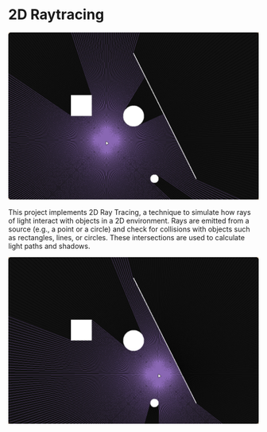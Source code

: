 # 2D Raytracing

![Example 1](./example1.png)

This project implements 2D Ray Tracing, a technique to simulate how rays of light interact with objects in a 2D environment. Rays are emitted from a source (e.g., a point or a circle) and check for collisions with objects such as rectangles, lines, or circles. These intersections are used to calculate light paths and shadows.

![Example 2](./example2.png)
